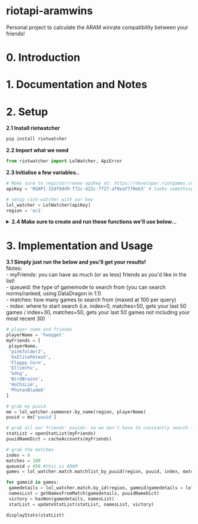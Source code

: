 # riotapi-aramwins
Personal project to calculate the ARAM winrate compatibility between your friends!

# 0. Introduction
# 1. Documentation and Notes

# 2. Setup
<b>2.1 Install riotwatcher</b>
```python
pip install riotwatcher
```

<b>2.2 Import what we need</b>
```python
from riotwatcher import LolWatcher, ApiError
```

<b>2.3 Initialise a few variables..</b>
```python
# Make sure to register/renew apiKey at: https://developer.riotgames.com/
apiKey = 'RGAPI-32df8dd9-f72c-422c-7f27-af8eaf770eb3' # looks something like this (never share your api key!)

# setup riot-watcher with our key
lol_watcher = LolWatcher(apiKey)
region = 'oc1'
```

<details>
  <summary><b>2.4 Make sure to create and run these functions we'll use below...</b></summary>
  
  ```python
  def openStatList(myFriends):
    players = []
    for name in myFriends:
        addPlayer(players, name)
    return players

def addPlayer(players, name, gamesPlayed = 0, gamesWon = 0):
    player = {
        'name': name,
        'gamesPlayed': gamesPlayed,
        'gamesWon': gamesWon,
    }
    players.append(player)
    
def cacheAccounts(friendList):
    puuidNameDict = {}
    for name in friendList:
        puuid = getPuuidFromName(name)
        puuidNameDict.update({puuid: name})
    return puuidNameDict

def getPuuidFromName(name):
    summonerdto = lol_watcher.summoner.by_name(region, name)
    return summonerdto['puuid']

def getNamesFromMatch(gamedetails, accountsDict):
    nameList = []
    puuidList = gamedetails['metadata']['participants'] # gets list of all 10 players
    for puuid in puuidList:
        if puuid in accountsDict:
            nameList.append(accountsDict.get(puuid))
    return nameList
        
def hasWon(gamedetails, teamList):
    for i in range(10):
        if gamedetails['info']['participants'][i]['summonerName'] in teamList:
            return (gamedetails['info']['participants'][i]['win'])
    return

def updateStatList(statList, players, victory):
    for player in players:
        for i in range(len(statList)):
            if player == statList[i]['name']:
                statList[i]['gamesPlayed'] += 1
                if (victory):
                    statList[i]['gamesWon'] += 1
                break
    return statList

def displayStats(statList):
    finaltext = ""
    for i in range(len(statList)):
        winratetext = str(round((statList[i]['gamesWon']/statList[i]['gamesPlayed']*100),0))
        gamesPlayedtext = str(statList[i]['gamesPlayed'])
        if statList[i]['gamesPlayed'] != 0:
            if statList[i]['name'] != playerName:
                finaltext += statList[i]['name']+": "+winratetext+"% of "+gamesPlayedtext+" games. \n"
            else:
                print(playerName+" has a winrate of "+winratetext+"% of "+gamesPlayedtext+" games, and have the following winrates with:")
    print(finaltext)
  ```
</details>


# 3. Implementation and Usage
<b>3.1 Simply just run the below and you'll get your results!</b>
<br> Notes:
<br> - myFriends: you can have as much (or as less) friends as you'd like in the list!
<br> - queueid: the type of gamemode to search from (you can search norms/ranked, using DataDragon in 1.1)
<br> - matches: how many games to search from (maxed at 100 per query)
<br> - index: where to start search (i.e. index=0, matches=50, gets your last 50 games / index=30, matches=50, gets your last 50 games not including your most recent 30)
```python
# player name and friends
playerName = 'Fwoqqet'
myFriends = [
 playerName,
 'pinkfolder2',
 'XxElitePetexX',
 'Floppy Corn',
 'Elliechu',
 'kdng',
 'BirdBrainn',
 'HoChiLim',
 'PhotonBlade8'
]

# grab my puuid
me = lol_watcher.summoner.by_name(region, playerName)
puuid = me['puuid']

# grab all our friends' puuids- so we don't have to constantly search for them
statList = openStatList(myFriends)
puuidNameDict = cacheAccounts(myFriends)

# grab the matches
index = 0
matches = 100
queueid = 450 #this is ARAM
games = lol_watcher.match.matchlist_by_puuid(region, puuid, index, matches, queueid)

for gameid in games:
 gamedetails = lol_watcher.match.by_id(region, gameid)gamedetails = lol_watcher.match.by_id(region, gameid)
 namesList = getNamesFromMatch(gamedetails, puuidNameDict)
 victory = hasWon(gamedetails, namesList)
 statList = updateStatList(statList, namesList, victory)

displayStats(statList)
```

